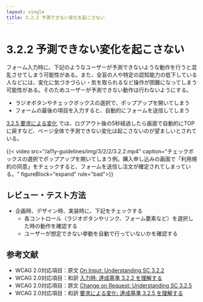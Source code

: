 ```yaml
---
layout: single
title: 3.2.2 予測できない変化を起こさない
---
```


# 3.2.2 予測できない変化を起こさない

フォーム入力時に、下記のようなユーザーが予測できないような動作を行うと混乱させてしまう可能性がある。また、全盲の人や特定の認知能力の低下している人などには、変化に気づきづらい・気を取られるなど操作が困難になってしまう可能性がある。そのためユーザーが予測できない動作は行わないようにする。

- ラジオボタンやチェックボックスの選択で、ポップアップを開いてしまう
- フォームの最後の項目を入力すると、自動的にフォームを送信してしまう

[3.2.5 要求による変化](https://waic.jp/docs/WCAG20/Overview.html#consistent-behavior-no-extreme-changes-context) では、ログアウト後の5秒経過したら画面で自動的にTOPに戻すなど、ページ全体で予測できない変化は起こさないのが望ましいとされている。

{{< video
  src="/a11y-guidelines/img/3/2/2/3.2.2.mp4"
  caption="チェックボックスの選択でポップアップを開いてしまう例。購入申し込みの画面で「利用規約の同意」をチェックすると、フォームを送信し注文が確定されてしまっている。"
  figureBlock="expand"
  rule="bad">}}

## レビュー・テスト方法

- 企画時、デザイン時、実装時に、下記をチェックする
  - 各コントロール（ラジオボタンやリンク、フォーム要素など）を選択した時の動作を確認する
  - ユーザーが想定できない挙動を自動で行っていないかを確認する

## 参考文献

- WCAG 2.0対応項目：原文 [On Input: Understanding SC 3.2.2](https://www.w3.org/TR/UNDERSTANDING-WCAG20/consistent-behavior-unpredictable-change.html)
- WCAG 2.0対応項目：和訳 [入力時: 達成基準 3.2.2 を理解する](http://waic.jp/docs/UNDERSTANDING-WCAG20/consistent-behavior-unpredictable-change.html)
- WCAG 2.0対応項目：原文 [Change on Request: Understanding SC 3.2.5](https://www.w3.org/TR/UNDERSTANDING-WCAG20/consistent-behavior-no-extreme-changes-context.html)
- WCAG 2.0対応項目：和訳 [要求による変化: 達成基準 3.2.5 を理解する](https://waic.jp/docs/UNDERSTANDING-WCAG20/consistent-behavior-no-extreme-changes-context.html)

